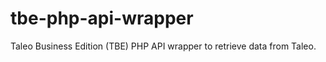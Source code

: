 tbe-php-api-wrapper
===================

Taleo Business Edition (TBE) PHP API wrapper to retrieve data from Taleo.
